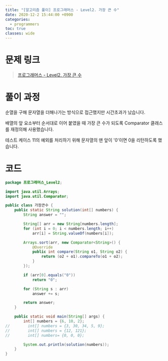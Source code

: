 ```yaml
---
title: "[알고리즘 풀이] 프로그래머스 - Level2. 가장 큰 수"
date: 2020-12-2 15:44:00 +0900
categories:
  - programmers
toc: true
classes: wide
---
```


# 문제 링크

> [프로그래머스 - Level2. 가장 큰 수](https://programmers.co.kr/learn/courses/30/lessons/42746)

# 풀이 과정

순열을 구해 문자열을 더해나가는 방식으로 접근했지만 시간초과가 났습니다.

배열의 앞 요소부터 순서대로 이어 붙였을 때 가장 큰 수가 되도록 Comparator 클래스를 재정의해 사용했습니다.

테스트 케이스 11의 예외를 처리하기 위해 문자열의 맨 앞이 '0'이면 0을 리턴하도록 했습니다.

# 코드

```java
package 프로그래머스_Level2;

import java.util.Arrays;
import java.util.Comparator;

public class 가장큰수 {
    public static String solution(int[] numbers) {
        String answer = "";

        String[] arr = new String[numbers.length];
        for (int i = 0; i < numbers.length; i++)
            arr[i] = String.valueOf(numbers[i]);

        Arrays.sort(arr, new Comparator<String>() {
            @Override
            public int compare(String o1, String o2) {
                return (o2 + o1).compareTo(o1 + o2);
            }
        });

        if (arr[0].equals("0"))
            return "0";

        for (String s : arr)
            answer += s;

        return answer;
    }

    public static void main(String[] args) {
        int[] numbers = {6, 10, 2};
//        int[] numbers = {3, 30, 34, 5, 9};
//        int[] numbers = {12, 121};
//        int[] numbers= {0, 0, 0};

        System.out.println(solution(numbers));
    }
}
```
